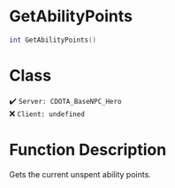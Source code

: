 # GetAbilityPoints
```lua
int GetAbilityPoints()
```
# Class
✔️ `Server: CDOTA_BaseNPC_Hero`  
❌ `Client: undefined`  

# Function Description
Gets the current unspent ability points.
